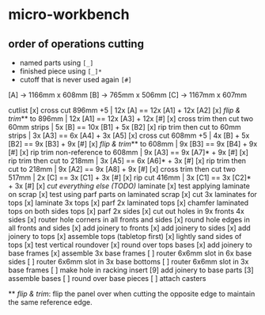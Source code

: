 # micro-workbench

## order of operations cutting

- named parts using `[_]` 
- finished piece using `[_]*`
- cutoff that is never used again `[#]`

[A] -> 1166mm x 608mm
[B] ->  765mm x 506mm
[C] -> 1167mm x 607mm

cutlist
    [x] cross cut 896mm +5                  | 12x [A]          == 12x [A1] + 12x [A2]
    [x] _flip & trim_** to 896mm            | 12x [A1]         == 12x [A3] + 12x [#]
    [x] cross trim then cut two 60mm strips | 5x [B]           == 10x [B1] + 5x [B2]
    [x] rip trim then cut to 60mm strips    | 3x [A3]          ==  6x [A4]  + 3x [A5]
    [x] cross cut 608mm +5                  | 4x [B] + 5x [B2] ==  9x [B3]  + 9x [#]
    [x] _flip & trim_** to 608mm            | 9x [B3]          ==  9x [B4]  + 9x [#]
    [x] rip trim non-reference to 608mm     | 9x [A3]          ==  9x [A7]* + 9x [#]
    [x] rip trim then cut to 218mm          | 3x [A5]          ==  6x [A6]* + 3x [#]
    [x] rip trim then cut to 218mm          | 9x [A2]          ==  9x [A8]  + 9x [#] 
    [x] cross trim then cut two 517mm       | 2x [C]           ==  3x [C1]  + 3x [#]
    [x] rip cut 416mm                       | 3x [C1]          ==  3x [C2]* + 3x [#]
    [x] _cut everything else (TODO)_
laminate
    [x] test applying laminate on scrap
    [x] test using parf parts on laminated scrap
    [x] cut 3x laminates for tops
    [x] laminate 3x tops
    [x] parf 2x laminated tops
    [x] chamfer laminated tops on both sides
tops
    [x] parf 2x sides
    [x] cut out holes in 9x fronts 4x sides
    [x] router hole corners in all fronts and sides
    [x] round hole edges in all fronts and sides
    [x] add joinery to fronts
    [x] add joinery to sides
    [x] add joinery to tops
    [x] assemble tops (tabletop first)
    [x] lightly sand sides of tops
    [x] test vertical roundover
    [x] round over tops
bases
    [x] add joinery to base frames
    [x] assemble 3x base frames
    [ ] router 6x6mm slot in 6x base sides
    [ ] router 6x6mm slot in 3x base bottoms
    [ ] router 6x6mm slot in 3x base frames
    [ ] make hole in racking insert
    [9] add joinery to base parts
    [3] assemble bases
    [ ] round over base pieces
    [ ] attach casters


** _flip & trim_: flip the panel over when cutting the opposite edge to maintain the same reference edge.